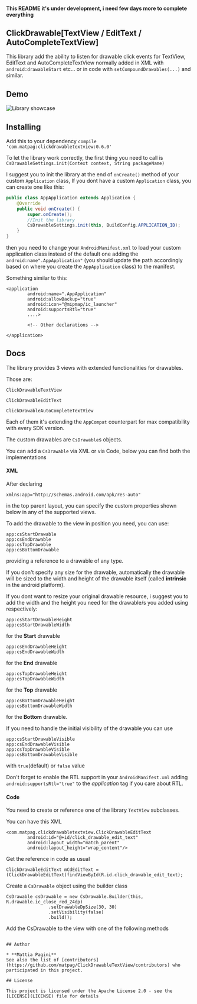 #### This README it's under development, i need few days more to complete everything

## ClickDrawable[TextView / EditText / AutoCompleteTextView]

This library add the ability to listen for drawable click events for
TextView, EditText and AutoCompleteTextView normally added in XML
with ```android:drawableStart``` etc... or in code with
```setCompoundDrawables(...)``` and similar.

## Demo

![Library showcase](https://media.giphy.com/media/xUA7aXqmppLR7a0JfG/giphy.gif)

## Installing

Add this to your dependency
```compile 'com.matpag:clickdrawabletextview:0.6.0'```

To let the library work correctly, the first thing you need to call is
```CsDrawableSettings.init(Context context, String packageName)```

I suggest you to init the library at the end of ```onCreate()``` method of your
 custom ```Application``` class,
If you dont have a custom ```Application``` class, you can create one like this:

```java
public class AppApplication extends Application {
    @Override
    public void onCreate() {
        super.onCreate();
        //Init the library
        CsDrawableSettings.init(this, BuildConfig.APPLICATION_ID);
    }
}
```
then you need to change your ```AndroidManifest.xml``` to load your custom
application class instead of the default one adding the
```android:name".AppApplication"``` (you should update the path accordingly based
on where you create the ```AppApplication``` class) to the manifest.

Something similar to this:
```
<application
        android:name=".AppApplication"
        android:allowBackup="true"
        android:icon="@mipmap/ic_launcher"
        android:supportsRtl="true"
        ....>

        <!-- Other declarations -->

</application>
```


## Docs

The library provides 3 views with extended functionalities for drawables.

Those are:

```ClickDrawableTextView```

```ClickDrawableEditText```

```ClickDrawableAutoCompleteTextView```

Each of them it's extending the ```AppCompat``` counterpart for max compatibility with every SDK version.

The custom drawables are ```CsDrawable```s objects.

You can add a ```CsDrawable``` via XML or via Code,
below you can find both the implementations

#### XML
After declaring
```
xmlns:app="http://schemas.android.com/apk/res-auto"
```
in the top parent layout, you can specify the custom properties shown below in any of the
supported views.

To add the drawable to the view in position you need, you can use:
```
app:csStartDrawable
app:csEndDrawable
app:csTopDrawable
app:csBottomDrawable
```
providing a reference to a drawable of any type.

If you don't specify any size for the drawable, automatically the drawable will be sized
to the width and height of the drawable itself (called **intrinsic** in the android
platform).

If you dont want to resize your original drawable resource, i suggest you to
add the width and the height you need for the drawable/s you added using respectively:
```
app:csStartDrawableHeight
app:csStartDrawableWidth
```
for the **Start** drawable
```
app:csEndDrawableHeight
app:csEndDrawableWidth
```
for the **End** drawable
```
app:csTopDrawableHeight
app:csTopDrawableWidth
```
for the **Top** drawable
```
app:csBottomDrawableHeight
app:csBottomDrawableWidth
```
for the **Bottom** drawable.

If you need to handle the initial visibility of the drawable you can use
```
app:csStartDrawableVisible
app:csEndDrawableVisible
app:csTopDrawableVisible
app:csBottomDrawableVisible
```
with ```true```(default) or ```false``` value

Don't forget to enable the RTL support in your ```AndroidManifest.xml``` adding
```android:supportsRtl="true"``` to the *application* tag if you care about RTL.

#### Code

You need to create or reference one of the library ```TextView``` subclasses.

You can have this XML
```
<com.matpag.clickdrawabletextview.ClickDrawableEditText
        android:id="@+id/click_drawable_edit_text"
        android:layout_width="match_parent"
        android:layout_height="wrap_content"/>
```
Get the reference in code as usual

```ClickDrawableEditText mCdEditText = (ClickDrawableEditText)findViewById(R.id.click_drawable_edit_text);```

Create a ```CsDrawable``` object using the builder class

```
CsDrawable csDrawable = new CsDrawable.Builder(this, R.drawable.ic_close_red_24dp)
                .setDrawableDpSize(30, 30)
                .setVisibility(false)
                .build();
```

Add the CsDrawable to the view with one of the following methods
```mCdEditText.addEndCsDrawable(csDrawable);

## Author

* **Mattia Pagini**
See also the list of [contributors](https://github.com/matpag/ClickDrawableTextView/contributors) who participated in this project.

## License

This project is licensed under the Apache License 2.0 - see the [LICENSE](LICENSE) file for details

